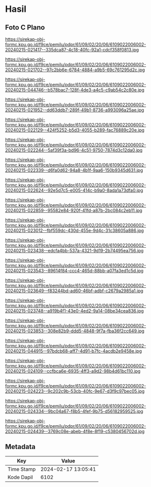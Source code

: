 # Hasil

## Foto C Plano

https://sirekap-obj-formc.kpu.go.id/f9ce/pemilu/pdpr/61/09/02/20/06/6109022006002-20240215-021417--335dca87-4c18-40fc-92a1-cdcf358f0813.jpg

https://sirekap-obj-formc.kpu.go.id/f9ce/pemilu/pdpr/61/09/02/20/06/6109022006002-20240215-021702--97c2bb6e-6784-4884-a9b5-69c761295d2c.jpg

https://sirekap-obj-formc.kpu.go.id/f9ce/pemilu/pdpr/61/09/02/20/06/6109022006002-20240215-044746--b578bac7-128f-4de3-a4c5-c9ab54c2c80e.jpg

https://sirekap-obj-formc.kpu.go.id/f9ce/pemilu/pdpr/61/09/02/20/06/6109022006002-20240215-021952--dd63ddb7-289f-49b1-8736-a993096a25ae.jpg

https://sirekap-obj-formc.kpu.go.id/f9ce/pemilu/pdpr/61/09/02/20/06/6109022006002-20240215-022129--424f5252-b5d3-4055-b289-fac76889c20e.jpg

https://sirekap-obj-formc.kpu.go.id/f9ce/pemilu/pdpr/61/09/02/20/06/6109022006002-20240215-022244--5af39f3a-bd96-4c51-9750-7874d3c12da0.jpg

https://sirekap-obj-formc.kpu.go.id/f9ce/pemilu/pdpr/61/09/02/20/06/6109022006002-20240215-022339--d6fa0d62-94a8-4b1f-9aa6-150b9345d631.jpg

https://sirekap-obj-formc.kpu.go.id/f9ce/pemilu/pdpr/61/09/02/20/06/6109022006002-20240215-022624--92e5d7c5-e005-414c-b9a0-8ada1a73dfa0.jpg

https://sirekap-obj-formc.kpu.go.id/f9ce/pemilu/pdpr/61/09/02/20/06/6109022006002-20240215-022859--95582e84-920f-41fd-a87b-2bc084c2eb11.jpg

https://sirekap-obj-formc.kpu.go.id/f9ce/pemilu/pdpr/61/09/02/20/06/6109022006002-20240215-023012--fbf559dc-430d-455e-9d4c-31c38605a886.jpg

https://sirekap-obj-formc.kpu.go.id/f9ce/pemilu/pdpr/61/09/02/20/06/6109022006002-20240215-023438--edcfa4bb-537a-4321-9d19-2b74495ea756.jpg

https://sirekap-obj-formc.kpu.go.id/f9ce/pemilu/pdpr/61/09/02/20/06/6109022006002-20240215-023543--89614f84-ccc4-465d-88bb-a07fa3ed1c5d.jpg

https://sirekap-obj-formc.kpu.go.id/f9ce/pemilu/pdpr/61/09/02/20/06/6109022006002-20240215-023649--f83244bd-ad60-46bf-adbf-c2679a2985a1.jpg

https://sirekap-obj-formc.kpu.go.id/f9ce/pemilu/pdpr/61/09/02/20/06/6109022006002-20240215-023748--a919b4f1-43e0-4ed2-9a14-08be34cea836.jpg

https://sirekap-obj-formc.kpu.go.id/f9ce/pemilu/pdpr/61/09/02/20/06/6109022006002-20240215-023853--308e82b9-ddd5-4848-9f7a-fba36f2cc649.jpg

https://sirekap-obj-formc.kpu.go.id/f9ce/pemilu/pdpr/61/09/02/20/06/6109022006002-20240215-044915--97bdcb68-aff7-4d91-b7fc-4acdb2e9458e.jpg

https://sirekap-obj-formc.kpu.go.id/f9ce/pemilu/pdpr/61/09/02/20/06/6109022006002-20240215-024109--ccfbca6e-6935-4ff3-a9d2-98b4d61bc110.jpg

https://sirekap-obj-formc.kpu.go.id/f9ce/pemilu/pdpr/61/09/02/20/06/6109022006002-20240215-024223--9c202c9b-53cb-40fc-9e67-d3f9c97bec05.jpg

https://sirekap-obj-formc.kpu.go.id/f9ce/pemilu/pdpr/61/09/02/20/06/6109022006002-20240215-024334--9bc04a67-f8b5-4fef-9b75-d56182959525.jpg

https://sirekap-obj-formc.kpu.go.id/f9ce/pemilu/pdpr/61/09/02/20/06/6109022006002-20240215-024439--3769c08e-abeb-4f8e-8f19-c5380456702d.jpg


## Metadata

| Key        | Value               |
| ---------- | ------------------- |
| Time Stamp | 2024-02-17 13:05:41 |
| Kode Dapil | 6102                |



